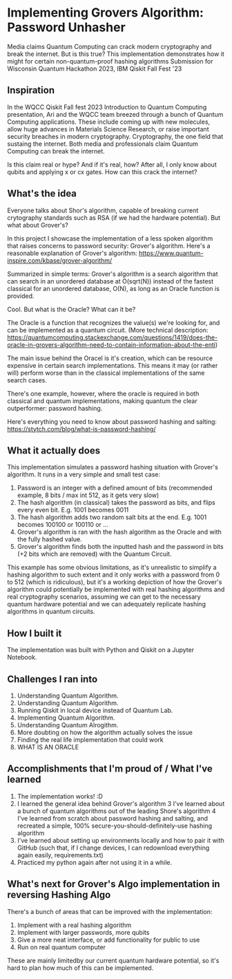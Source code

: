 # Implementing Grovers Algorithm: Password Unhasher
Media claims Quantum Computing can crack modern cryptography and break the internet. But is this true? This implementation demonstrates how it might for certain non-quantum-proof hashing algorithms
Submission for Wisconsin Quantum Hackathon 2023, IBM Qiskit Fall Fest '23


## Inspiration
In the WQCC Qiskit Fall fest 2023 Introduction to Quantum Computing presentation, Ari and the WQCC team breezed through a bunch of Quantum Computing applications. These include coming up with new molecules, allow huge advances in Materials Science Research, or raise important security breaches in modern cryptography. Cryptography, the one field that sustaing the internet. Both media and professionals claim Quantum Computing can break the internet. 

Is this claim real or hype? And if it's real, how? After all, I only know about qubits and applying x or cx gates. How can this crack the internet?


## What's the idea
Everyone talks about Shor's algorithm, capable of breaking current crytography standards such as RSA (if we had the hardware potential). But what about Grover's?

In this project I showcase the implementation of a less spoken algorithm that raises concerns to password security: Grover's algorithm. Here's a reasonable explanation of Grover's algorithm: https://www.quantum-inspire.com/kbase/grover-algorithm/


Summarized in simple terms:
Grover's algorithm is a search algorithm that can search in an unordered database at O(sqrt(N)) instead of the fastest classical for an unordered database, O(N), as long as an Oracle function is provided.

Cool. But what is the Oracle? What can it be?

The Oracle is a function that recognizes the value(s) we're looking for, and can be implemented as a quantum circuit. 
(More technical description: https://quantumcomputing.stackexchange.com/questions/1419/does-the-oracle-in-grovers-algorithm-need-to-contain-information-about-the-enti)

The main issue behind the Oracel is it's creation, which can be resource expensive in certain search implementations. This means it may (or rather will) perform worse than in the classical implementations of the same search cases. 

There's one example, however, where the oracle is required in both classical and quantum implementations, making quantum the clear outperformer: password hashing.

 
Here's everything you need to know about password hashing and salting: https://stytch.com/blog/what-is-password-hashing/



## What it actually does
This implementation simulates a password hashing situation with Grover's algorithm. It runs in a very simple and small test case:

1. Password is an integer with a defined amount of bits (recommended example, 8 bits / max int 512, as it gets very slow)
2. The hash algorithm (in classical) takes the password as bits, and flips every even bit. E.g. 1001 becomes 0011
3. The hash algorithm adds two random salt bits at the end. E.g. 1001 becomes 100100 or 100110 or ...
4. Grover's algorithm is ran with the hash algorithm as the Oracle and with the fully hashed value.
5. Grover's algorithm finds both the inputted hash and the password in bits (+2 bits which are removed) with the Quantum Circuit.

This example has some obvious limitations, as it's unrealistic to simplify a hashing algorithm to such extent and it only works with a password from 0 to 512 (which is ridiculous), but it's a working depiction of how the Grover's algorithm could potentially be implemented with real hashing algorithms and real cryptography scenarios, assuming we can get to the necessary quantum hardware potential and we can adequately replicate hashing algorithms in quantum circuits.


## How I built it
The implementation was built with Python and Qiskit on a Jupyter Notebook. 


## Challenges I ran into
1. Understanding Quantum Algorithm.
2. Understanding Quantum Algorithm.
3. Running Qiskit in local device instead of Quantum Lab.
4. Implementing Quantum Algorithm.
5. Understanding Quantum Alrogithm.
6. More doubting on how the algorithm actually solves the issue
7. Finding the real life implementation that could work
8. WHAT IS AN ORACLE


## Accomplishments that I'm proud of / What I've learned
1. The implementation works! :D
2. I learned the general idea behind Grover's algorithm
3 I've learned about a bunch of quantum algorithms out of the leading Shore's algorithm
4 I've learned from scratch about password hashing and salting, and recreated a simple, 100% secure-you-should-definitely-use hashing algorithm
5. I've learned about setting up environments locally and how to pair it with GitHub (such that, if I change devices, I can redownload everything again easily, requirements.txt)
6. Practiced my python again after not using it in a while. 


## What's next for Grover's Algo implementation in reversing Hashing Algo
There's a bunch of areas that can be improved with the implementation:
1. Implement with a real hashing algorithm
2. Implement with larger passwords, more qubits
3. Give a more neat interface, or add functionality for public to use
4. Run on real quantum computer

These are mainly limitedby our current quantum hardware potential, so it's hard to plan how much of this can be implemented.

